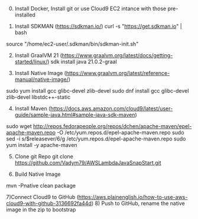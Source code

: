 0) Install Docker, Install git or use Cloud9 EC2 intance with those pre-installed

1) Install SDKMAN   (https://sdkman.io/)
curl -s "https://get.sdkman.io" | bash

source "/home/ec2-user/.sdkman/bin/sdkman-init.sh"

2) Install GraalVM 21  (https://www.graalvm.org/latest/docs/getting-started/linux/)
sdk install java 21.0.2-graal

3) Install Native Image  (https://www.graalvm.org/latest/reference-manual/native-image/)

sudo yum install gcc glibc-devel zlib-devel
sudo dnf install gcc glibc-devel zlib-devel libstdc++-static

4) Install Maven  (https://docs.aws.amazon.com/cloud9/latest/user-guide/sample-java.html#sample-java-sdk-maven)

sudo wget http://repos.fedorapeople.org/repos/dchen/apache-maven/epel-apache-maven.repo -O /etc/yum.repos.d/epel-apache-maven.repo
sudo sed -i s/\$releasever/6/g /etc/yum.repos.d/epel-apache-maven.repo
sudo yum install -y apache-maven

5) Clone git Repo
git clone https://github.com/Vadym79/AWSLambdaJavaSnapStart.git

6) Build Native Image

mvn -Pnative clean package

7)Connect Cloud9 to GitHub (https://aws.plainenglish.io/how-to-use-aws-cloud9-with-github-3136692fa44d)
8) Push to GitHub, rename the native image in the zip to bootstrap